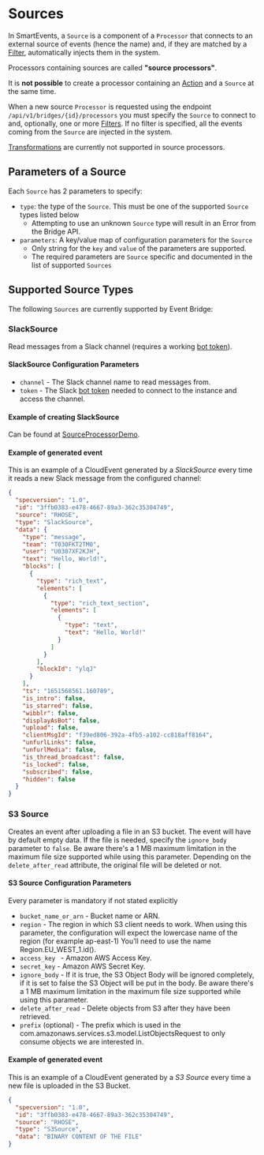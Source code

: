 # Sources

In SmartEvents, a `Source` is a component of a `Processor` that connects to an external source of events (hence the name)
and, if they are matched by a [Filter](FILTERS.md), automatically injects them in the system.

Processors containing sources are called **"source processors"**.

It is **not possible** to create a processor containing an [Action](ACTIONS.md) and a `Source` at the same time.

When a new source `Processor` is requested using the endpoint `/api/v1/bridges/{id}/processors` you must specify the `Source` to connect to and, optionally, one or more [Filters](FILTERS.md).
If no filter is specified, all the events coming from the `Source` are injected in the system.

[Transformations](TRANSFORMATIONS.md) are currently not supported in source processors.

## Parameters of a Source

Each `Source` has 2 parameters to specify:
- `type`: the type of the `Source`. This must be one of the supported `Source` types listed below
  - Attempting to use an unknown `Source` type will result in an Error from the Bridge API.
- `parameters`: A key/value map of configuration parameters for the `Source`
  - Only string for the `key` and `value` of the parameters are supported.
  - The required parameters are `Source` specific and documented in the list of supported `Sources`

## Supported Source Types

The following `Sources` are currently supported by Event Bridge:

### SlackSource

Read messages from a Slack channel (requires a working [bot token](https://api.slack.com/authentication/token-types#bot)).

#### SlackSource Configuration Parameters

* `channel` - The Slack channel name to read messages from.
* `token` - The Slack [bot token](https://api.slack.com/authentication/token-types#bot) needed to connect to the instance and access the channel.

#### Example of creating SlackSource
Can be found at [SourceProcessorDemo](dev/SourceProcessorDemo.md).

#### Example of generated event

This is an example of a CloudEvent generated by a _SlackSource_ every time it reads a new Slack message from the configured channel:

```json
{
  "specversion": "1.0",
  "id": "3ffb0383-e478-4667-89a3-362c35304749",
  "source": "RHOSE",
  "type": "SlackSource",
  "data": {
    "type": "message",
    "team": "T030FKT2TM0",
    "user": "U0307XF2KJH",
    "text": "Hello, World!",
    "blocks": [
      {
        "type": "rich_text",
        "elements": [
          {
            "type": "rich_text_section",
            "elements": [
              {
                "type": "text",
                "text": "Hello, World!"
              }
            ]
          }
        ],
        "blockId": "ylqJ"
      }
    ],
    "ts": "1651568561.160789",
    "is_intro": false,
    "is_starred": false,
    "wibblr": false,
    "displayAsBot": false,
    "upload": false,
    "clientMsgId": "f39ed806-392a-4fb5-a102-cc818aff8164",
    "unfurlLinks": false,
    "unfurlMedia": false,
    "is_thread_broadcast": false,
    "is_locked": false,
    "subscribed": false,
    "hidden": false
  }
}
```

### S3 Source

Creates an event after uploading a file in an S3 bucket. 
The event will have by default empty data. If the file is needed, specify the `ignore_body` parameter to `false`. Be aware there's a 1 MB maximum limitation in the maximum file size supported while using this parameter. 
Depending on the `delete_after_read` attribute, the original file will be deleted or not.

#### S3 Source Configuration Parameters

Every parameter is mandatory if not stated explicitly

* `bucket_name_or_arn` - Bucket name or ARN.
* `region` - The region in which S3 client needs to work. When using this parameter, the configuration will expect the lowercase name of the region (for example ap-east-1) You’ll need to use the name Region.EU_WEST_1.id().
* `access_key ` - Amazon AWS Access Key.
* `secret_key` - Amazon AWS Secret Key.
* `ignore_body` - If it is true, the S3 Object Body will be ignored completely, if it is set to false the S3 Object will be put in the body. Be aware there's a 1 MB maximum limitation in the maximum file size supported while using this parameter.
* `delete_after_read` - Delete objects from S3 after they have been retrieved.
* `prefix` (optional) - The prefix which is used in the com.amazonaws.services.s3.model.ListObjectsRequest to only consume objects we are interested in.

#### Example of generated event

This is an example of a CloudEvent generated by a _S3 Source_ every time a new file is uploaded in the S3 Bucket.

```json
{
  "specversion": "1.0",
  "id": "3ffb0383-e478-4667-89a3-362c35304749",
  "source": "RHOSE",
  "type": "S3Source",
  "data": "BINARY CONTENT OF THE FILE"
}
```
